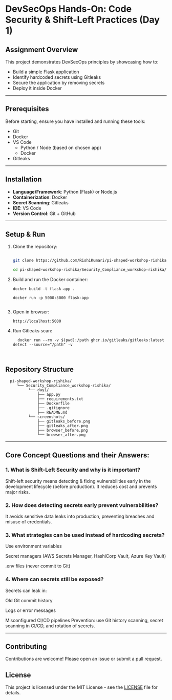 # DevSecOps Hands-On: Code Security & Shift-Left Practices (Day 1)


## Assignment Overview
This project demonstrates DevSecOps principles by showcasing how to:
- Build a simple Flask application
- Identify hardcoded secrets using Gitleaks
- Secure the application by removing secrets
- Deploy it inside Docker

---

## Prerequisites
Before starting, ensure you have installed and running these tools:
- Git 
- Docker
- VS Code
  - Python / Node (based on chosen app)
  - Docker
- Gitleaks

---

## Installation
- **Language/Framework**: Python (Flask) or Node.js
- **Containerization**: Docker
- **Secret Scanning**: Gitleaks
- **IDE**: VS Code
- **Version Control**: Git + GitHub

---

## Setup & Run
1. Clone the repository:
   ```bash

   git clone https://github.com/RishiKumari/pi-shaped-workshop-rishika.git

   cd pi-shaped-workshop-rishika/Security_Compliance_workshop-rishika/day1

  2. Build and run the Docker container:
      ```    
      docker build -t flask-app .

      docker run -p 5000:5000 flask-app
  
 3. Open in browser:
   
    ```
    http://localhost:5000     

4. Run Gitleaks scan:
    ```
      docker run --rm -v $(pwd):/path ghcr.io/gitleaks/gitleaks:latest detect --source="/path" -v



 ## Repository Structure
 
      pi-shaped-workshop-rishika/
         └── Security_Compliance_workshop-rishika/
              └── day1/
                  ├── app.py
                  ├── requirements.txt
                  ├── Dockerfile
                  ├── .gitignore
                  ├── README.md
              └── screenshots/
                  ├── gitleaks_before.png
                  ├── gitleaks_after.png
                  ├── browser_before.png
                  └── browser_after.png



---

## Core Concept Questions and their Answers: 

### 1. What is Shift-Left Security and why is it important?
Shift-left security means detecting & fixing vulnerabilities early in the development lifecycle (before production). It reduces cost and prevents major risks.


### 2. How does detecting secrets early prevent vulnerabilities?
It avoids sensitive data leaks into production, preventing breaches and misuse of credentials.


### 3. What strategies can be used instead of hardcoding secrets?

Use environment variables

Secret managers (AWS Secrets Manager, HashiCorp Vault, Azure Key Vault)

.env files (never commit to Git)


### 4. Where can secrets still be exposed?
Secrets can leak in:

Old Git commit history

Logs or error messages

Misconfigured CI/CD pipelines
Prevention: use Git history scanning, secret scanning in CI/CD, and rotation of secrets.

---

## Contributing
Contributions are welcome! Please open an issue or submit a pull request.

## License
This project is licensed under the MIT License - see the [LICENSE](LICENSE) file for details.
